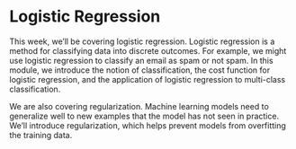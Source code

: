 # Logistic Regression
This week, we’ll be covering logistic regression. Logistic regression is a method for classifying data into discrete outcomes. For example, we might use logistic regression to classify an email as spam or not spam. In this module, we introduce the notion of classification, the cost function for logistic regression, and the application of logistic regression to multi-class classification.

We are also covering regularization. Machine learning models need to generalize well to new examples that the model has not seen in practice. We’ll introduce regularization, which helps prevent models from overfitting the training data.
